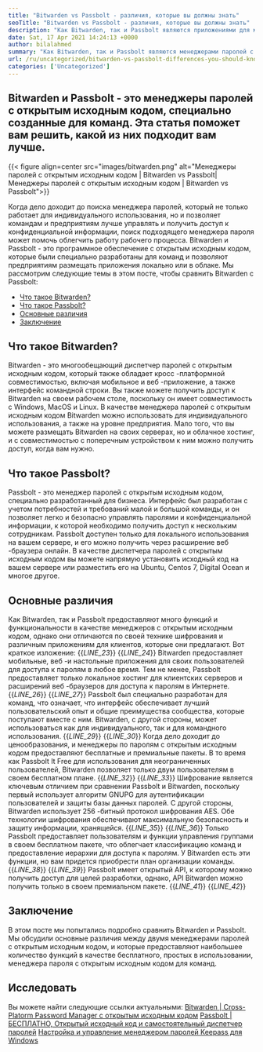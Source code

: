 ```yaml
---
title: "Bitwarden vs Passbolt - различия, которые вы должны знать" 
seoTitle: "Bitwarden vs Passbolt - различия, которые вы должны знать" 
description: "Как Bitwarden, так и Passbolt являются приложениями для менеджера пароля с открытым исходным кодом, созданными для команд. Эта статья поможет вам решить, какой из них подходит вам лучше." 
date: Sat, 17 Apr 2021 14:24:13 +0000
author: bilalahmed
summary: "Как Bitwarden, так и Passbolt являются менеджерами паролей с открытым исходным кодом, специально созданными для команд. Эта статья поможет вам решить, какой из них подходит вам лучше." 
url: /ru/uncategorized/bitwarden-vs-passbolt-differences-you-should-know/
categories: ['Uncategorized']
---
```


## Bitwarden и Passbolt - это менеджеры паролей с открытым исходным кодом, специально созданные для команд. Эта статья поможет вам решить, какой из них подходит вам лучше.

{{< figure align=center src="images/bitwarden.png" alt="Менеджеры паролей с открытым исходным кодом | Bitwarden vs Passbolt|Менеджеры паролей с открытым исходным кодом | Bitwarden vs Passbolt">}}

Когда дело доходит до поиска менеджера паролей, который не только работает для индивидуального использования, но и позволяет командам и предприятиям лучше управлять и получить доступ к конфиденциальной информации, поиск подходящего менеджера пароля может помочь облегчить работу рабочего процесса. Bitwarden и Passbolt - это программное обеспечение с открытым исходным кодом, которые были специально разработаны для команд и позволяют предприятиям размещать приложения локально или в облаке. Мы рассмотрим следующие темы в этом посте, чтобы сравнить Bitwarden с Passbolt:
  * [Что такое Bitwarden?][1]
  * [Что такое Passbolt?][2]
  * [Основные различия][3]
  * [Заключение][4]

## **Что такое Bitwarden?** 
Bitwarden - это многообещающий диспетчер паролей с открытым исходным кодом, который также обладает кросс -платформной совместимостью, включая мобильное и веб -приложение, а также интерфейс командной строки. Вы также можете получить доступ к Bitwarden на своем рабочем столе, поскольку он имеет совместимость с Windows, MacOS и Linux. В качестве менеджера паролей с открытым исходным кодом Bitwarden можно использовать для индивидуального использования, а также на уровне предприятия. Мало того, что вы можете размещать Bitwarden на своих серверах, но и облачное хостинг, и с совместимостью с поперечным устройством к ним можно получить доступ, когда вам нужно.

## **Что такое Passbolt?** 
Passbolt - это менеджер паролей с открытым исходным кодом, специально разработанный для бизнеса. Интерфейс был разработан с учетом потребностей и требований малой и большой команды, и он позволяет легко и безопасно управлять паролями и конфиденциальной информации, к которой необходимо получить доступ к нескольким сотрудникам. Passbolt доступен только для локального использования на вашем сервере, и его можно получить через расширение веб -браузера онлайн. В качестве диспетчера паролей с открытым исходным кодом вы можете напрямую установить исходный код на вашем сервере или разместить его на Ubuntu, Centos 7, Digital Ocean и многое другое.

## **Основные различия** 
Как Bitwarden, так и Passbolt предоставляют много функций и функциональности в качестве менеджеров с открытым исходным кодом, однако они отличаются по своей технике шифрования и различным приложениям для клиентов, которые они предлагают. Вот краткое изложение:
{{_LINE_23_}}
{{_LINE_24_}}
    Bitwarden предоставляет мобильные, веб -и настольные приложения для своих пользователей для доступа к паролям в любое время. Тем не менее, Passbolt предоставляет только локальное хостинг для клиентских серверов и расширений веб -браузеров для доступа к паролям в Интернете.
{{_LINE_26_}}
{{_LINE_27_}}
    Passbolt был специально разработан для команд, что означает, что интерфейс обеспечивает лучший пользовательский опыт и общие преимущества сообщества, которые поступают вместе с ним. Bitwarden, с другой стороны, может использоваться как для индивидуального, так и для командного использования.
{{_LINE_29_}}
{{_LINE_30_}}
    Когда дело доходит до ценообразования, и менеджеры по паролям с открытым исходным кодом предоставляют бесплатные и премиальные пакеты. В то время как Passbolt It Free для использования для неограниченных пользователей, Bitwarden позволяет только двум пользователям в своем бесплатном плане.
{{_LINE_32_}}
{{_LINE_33_}}
    Шифрование является ключевым отличием при сравнении Passbolt и Bitwarden, поскольку первый использует алгоритм GNUPG для аутентификации пользователей и защиты базы данных паролей. С другой стороны, Bitwarden использует 256 -битный протокол шифрования AES. Обе технологии шифрования обеспечивают максимальную безопасность и защиту информации, хранящейся.
{{_LINE_35_}}
{{_LINE_36_}}
    Только Passbolt предоставляет пользователям и функции управления группами в своем бесплатном пакете, что облегчает классификацию команд и предоставление иерархии для доступа к паролям. У Bitwarden есть эти функции, но вам придется приобрести план организации команды.
{{_LINE_38_}}
{{_LINE_39_}}
    Passbolt имеет открытый API, к которому можно получить доступ для целей разработки, однако, API Bitwarden можно получить только в своем премиальном пакете.
{{_LINE_41_}}
{{_LINE_42_}}

## **Заключение**
В этом посте мы попытались подробно сравнить Bitwarden и Passbolt. Мы обсудили основные различия между двумя менеджерами паролей с открытым исходным кодом, и которые предоставляют наибольшее количество функций в качестве бесплатного, простых в использовании, менеджера пароля с открытым исходным кодом для команд.

## Исследовать
Вы можете найти следующие ссылки актуальными:
[Bitwarden | Cross-Platorm Password Manager с открытым исходным кодом][5]
[Passbolt | БЕСПЛАТНО, Открытый исходный код и самостоятельный диспетчер паролей][6]
[Настройка и управление менеджером паролей Keepass для Windows][7]

  
[1]: #bitwarden
[2]: #passbolt
[3]: #differences
[4]: #conclusion
[5]: https://products.containerize.com/password-management/bitwarden
[6]: https://products.containerize.com/password-management/passbolt
[7]: https://blog.containerize.com/password-management/setup-manage-keepass-password-manager-for-windows/
